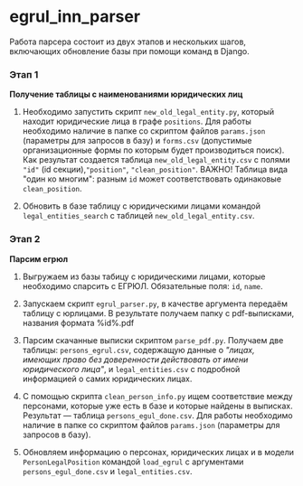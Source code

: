 # egrul_inn_parser

Работа парсера состоит из двух этапов и нескольких шагов, включающих обновление базы при помощи команд в Django.

### Этап 1

**Получение таблицы с наименованиями юридических лиц**

1. Необходимо запустить скрипт `new_old_legal_entity.py`, который находит юридические лица в графе `positions`. Для работы необходимо наличие в папке со скриптом файлов `params.json` (параметры для запросов в базу) и `forms.csv` (допустимые организационные формы по которым будет производиться поиск). Как результат создается таблица `new_old_legal_entity.csv` с полями `"id"` (id секции),`"position"`, `"clean_position"`. ВАЖНО! Таблица вида "один ко многим": разным `id` может соответствовать одинаковые `clean_position`. 

2. Обновить в базе таблицу с юридическими лицами командой `legal_entities_search` с таблицей `new_old_legal_entity.csv`.


### Этап 2

**Парсим егрюл**

1. Выгружаем из базы табицу с юридическими лицами, которые необходимо спарсить с ЕГРЮЛ. Обязательные поля: `id`, `name`.

2. Запускаем скрипт `egrul_parser.py`, в качестве аргумента передаём таблицу с юрлицами. В результате получаем папку с pdf-выписками, названия формата %id%.pdf

3. Парсим скачанные выписки скриптом `parse_pdf.py`. Получаем  две таблицы: `persons_egrul.csv`, содержащую данные о _"лицах, имеющих право без доверенности действовать от имени юридического лица"_, и `legal_entities.csv` с подробной информацией о самих юридических лицах.

4. С помощью скрипта `clean_person_info.py` ищем соответствие между персонами, которые уже есть в базе и которые найдены в выписках. Результат — таблица `persons_egul_done.csv`. Для работы необходимо наличие в папке со скриптом файлов `params.json` (параметры для запросов в базу).

5. Обновляем информацию о персонах, юридических лицах и в модели `PersonLegalPosition` командой `load_egrul` с аргументами `persons_egul_done.csv` и `legal_entities.csv`.
